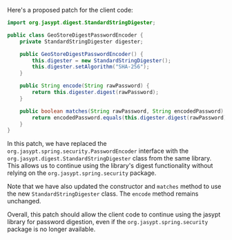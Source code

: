 Here's a proposed patch for the client code:
```java
import org.jasypt.digest.StandardStringDigester;

public class GeoStoreDigestPasswordEncoder {
    private StandardStringDigester digester;

    public GeoStoreDigestPasswordEncoder() {
        this.digester = new StandardStringDigester();
        this.digester.setAlgorithm("SHA-256");
    }

    public String encode(String rawPassword) {
        return this.digester.digest(rawPassword);
    }

    public boolean matches(String rawPassword, String encodedPassword) {
        return encodedPassword.equals(this.digester.digest(rawPassword));
    }
}
```
In this patch, we have replaced the `org.jasypt.spring.security.PasswordEncoder` interface with the `org.jasypt.digest.StandardStringDigester` class from the same library. This allows us to continue using the library's digest functionality without relying on the `org.jasypt.spring.security` package.

Note that we have also updated the constructor and `matches` method to use the new `StandardStringDigester` class. The `encode` method remains unchanged.

Overall, this patch should allow the client code to continue using the jasypt library for password digestion, even if the `org.jasypt.spring.security` package is no longer available.